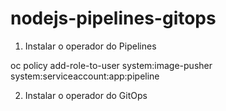 # nodejs-pipelines-gitops

1) Instalar o operador do Pipelines


oc policy add-role-to-user system:image-pusher system:serviceaccount:app:pipeline


2) Instalar o operador do GitOps